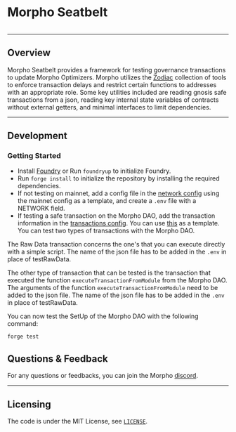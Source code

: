 # Morpho Seatbelt

<picture>
  <source media="(prefers-color-scheme: dark)" srcset="https://i.imgur.com/uLq5V14.png">
  <img alt="" src="https://i.imgur.com/ZiL1Lr2.png">
</picture>

---

## Overview

Morpho Seatbelt provides a framework for testing governance transactions to update Morpho Optimizers. Morpho utilizes the [Zodiac](https://github.com/gnosis/zodiac) collection of tools to enforce transaction delays and restrict certain functions to addresses with an appropriate role. Some key utilities included are reading gnosis safe transactions from a json, reading key internal state variables of contracts without external getters, and minimal interfaces to limit dependencies. 


---

## Development

### Getting Started

- Install [Foundry](https://github.com/foundry-rs/foundry) or Run `foundryup` to initialize Foundry.
- Run `forge install` to initialize the repository by installing the required dependencies.
- If not testing on mainnet, add a config file in the [network config](./config/networks) using the mainnet config as a template, and create a `.env` file with a NETWORK field.
- If testing a safe transaction on the Morpho DAO, add the transaction information in the [transactions config](./config/transactions). You can use [this](./test/TestLog.sol) as a template. You can test two types of transactions with the Morpho DAO. 

The Raw Data transaction concerns the one's that you can execute directly with a simple script. The name of the json file has to be added in the `.env` in place of testRawData.


The other type of transaction that can be tested is the transaction that executed the function `executeTransactionFromModule` from the Morpho DAO. The arguments of the function `executeTransactionFromModule` need to be added to the json file. The name of the json file has to be added in the `.env` in place of testRawData.


You can now test the SetUp of the Morpho DAO with the following command: 

```bash
forge test
```

## Questions & Feedback

For any questions or feedbacks, you can join the Morpho [discord](https://discord.morpho.xyz).

---

## Licensing

The code is under the MIT License, see [`LICENSE`](./LICENSE).
